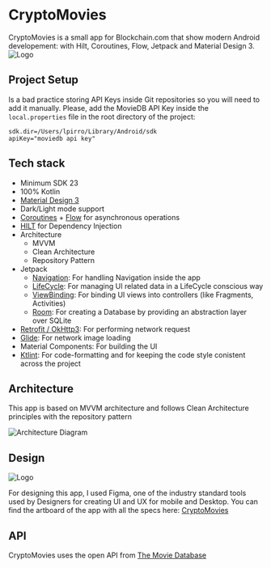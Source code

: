
# CryptoMovies
CryptoMovies is a small app for Blockchain.com that show modern Android developement: with Hilt, Coroutines, Flow, Jetpack and Material Design 3.
![Logo](https://i.ibb.co/S0mY0KZ/Senza-titolo-1.png)
## Project Setup
Is a bad practice storing API Keys inside Git repositories so you will need to add it manually. Please, add the MovieDB API Key inside the `local.properties` file in the root directory of the project: 
```
sdk.dir=/Users/lpirro/Library/Android/sdk
apiKey="moviedb api key"
```
## Tech stack

- Minimum SDK 23
- 100% Kotlin
- [Material Design 3](https://m3.material.io)
- Dark/Light mode support
- [Coroutines](https://github.com/Kotlin/kotlinx.coroutines) + [Flow](https://kotlin.github.io/kotlinx.coroutines/kotlinx-coroutines-core/kotlinx.coroutines.flow/) for asynchronous operations
- [HILT](https://developer.android.com/training/dependency-injection/hilt-android) for Dependency Injection
- Architecture
  - MVVM 
  - Clean Architecture 
  - Repository Pattern
- Jetpack
    - [Navigation](https://developer.android.com/guide/navigation): For handling Navigation inside the app
    - [LifeCycle](https://developer.android.com/topic/libraries/architecture/lifecycle): For managing UI related data in a LifeCycle conscious way
    - [ViewBinding](https://developer.android.com/topic/libraries/view-binding): For binding UI views into controllers (like Fragments, Activities)
    - [Room](https://developer.android.com/training/data-storage/room): For creating a Database by providing an abstraction layer over SQLite 
- [Retrofit / OkHttp3](https://github.com/square/retrofit): For performing network request
- [Glide](https://bumptech.github.io/glide/): For network image loading
- Material Components: For building the UI 
- [Ktlint](https://ktlint.github.io): For code-formatting and for keeping the code style conistent across the project
## Architecture
This app is based on MVVM architecture and follows Clean Architecture principles with the repository pattern

![Architecture Diagram](https://i.ibb.co/8Mm1ZYw/Schermata-2022-05-24-alle-16-46-03.png)
## Design
![Logo](https://i.ibb.co/6BqqNFR/figma.png)

For designing this app, I used Figma, one of the industry standard tools used by Designers for creating UI and UX for mobile and Desktop. You can find the artboard of the app with all the specs here: [CryptoMovies](https://www.figma.com/file/vH2ODv1osOVA4UyUVQY4tQ/CryptoMovies?)
## API
CryptoMovies uses the open API from [The Movie Database](https://developers.themoviedb.org/3)
